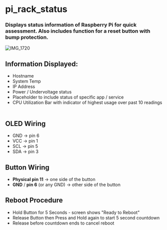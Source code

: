 # pi_rack_status

### Displays status information of Raspberry Pi for quick assessment. Also includes function for a reset button with bump protection.
![IMG_1720](https://github.com/user-attachments/assets/4deb1d87-4446-48b0-9ae3-41ea2a3dbf26)

## Information Displayed:
- Hostname
- System Temp
- IP Address
- Power / Undervoltage status
- Placeholder to include status of specific app / service
- CPU Utilization Bar with indicator of highest usage over past 10 readings
&nbsp;
## OLED Wiring
- GND → pin 6
- VCC → pin 1
- SCL → pin 5
- SDA → pin 3
&nbsp;
## Button Wiring
- **Physical pin 11** → one side of the button
- **GND** / **pin 6** (or any GND) → other side of the button
&nbsp;
## Reboot Procedure
- Hold Button for 5 Seconds - screen shows "Ready to Reboot"
- Release Button then Press and Hold again to start 5 second countdown
- Release before countdown ends to cancel reboot

&nbsp;
